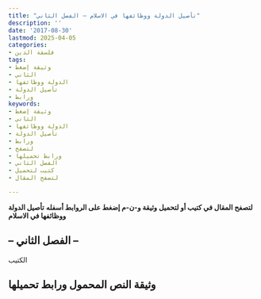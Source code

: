 ```yaml
---
title: "تأصيل الدولة ووظائفها في الاسلام – الفصل الثاني"
description: ''
date: '2017-08-30'
lastmod: 2025-04-05
categories:
- فلسفة الدين
tags:
- وثيقة إضغط
- الثاني
- الدولة ووظائفها
- تأصيل الدولة
- ورابط
keywords:
- وثيقة إضغط
- الثاني
- الدولة ووظائفها
- تأصيل الدولة
- ورابط
- لتصفح
- ورابط تحميلها
- الفصل الثاني
- كتيب لتحميل
- لتصفح المقال

---
```

**لتصفح المقال في كتيب أو لتحميل وثيقة و-ن-م إضغط على الروابط أسفله** **تأصيل الدولة ووظائفها في الاسلام**

## **– الفصل الثاني –**

الكتيب

## وثيقة النص المحمول ورابط تحميلها

###
